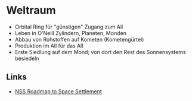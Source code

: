# Weltraum

- Orbital Ring für "günstigen" Zugang zum All
- Leben in O'Neill Zylindern, Planeten, Monden
- Abbau von Rohstoffen auf Kometen (Kometengürtel)
- Produktion im All für das All
- Erste Siedlung auf dem Mond; von dort den Rest des Sonnensystems besiedeln

## Links

- [NSS Roadmap to Space Settlement](https://space.nss.org/nss-roadmap-to-space-settlement-3rd-edition-2018-contents/)
